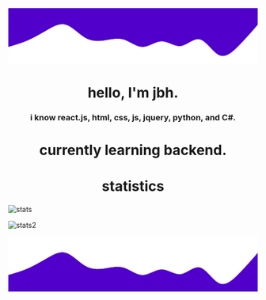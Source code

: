 <img src="wave2.svg">

<h1 align="center">hello, I'm jbh.</h1>
<h3 align="center">i know react.js, html, css, js, jquery, python, and C#. </h3>

<h1 align="center">currently learning backend.</h1>
<h1 align="center">statistics</h1>

<img align="center" src="https://github-readme-stats.vercel.app/api?username=1jbh&show_icons=true&text_color=ffffff&bg_color=
5000ca&title_color=ffffff&icon_color=ffffff" alt="stats" />

<img align="center" src="https://github-readme-stats.vercel.app/api/top-langs/?username=1jbh&show_icons=true&text_color=ffffff&bg_color=
5000ca&title_color=ffffff&icon_color=ffffff" alt="stats2"/>

<img src="wave.svg">
